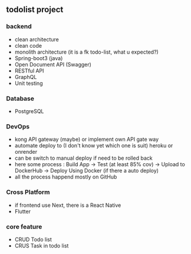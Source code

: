 
## todolist project

### backend
- clean architecture
- clean code
- monolith architecture (it is a fk todo-list, what u expected?)
- Spring-boot3 (java)
- Open Document API (Swagger)
- RESTful API
- GraphQL
- Unit testing

### Database
- PostgreSQL

### DevOps
- kong API gateway (maybe) or implement own API gate way
- automate deploy to (I don't know yet which one is suit) heroku or onrender
- can be switch to manual deploy if need to be rolled back
- here some process : Build App -> Test (at least 85% cov) -> Upload to DockerHub -> Deploy Using Docker (if there a auto deploy)
- all the process happend mostly on GitHub

### Cross Platform
- if frontend use Next, there is a React Native
- Flutter

### core feature
- CRUD Todo list
- CRUS Task in todo list
